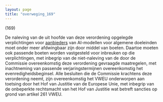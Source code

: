 ```yaml
---
layout: page
title: "overweging_169"
---
```


(169)

De naleving van de uit hoofde van deze verordening opgelegde verplichtingen voor [aanbieders](a3.md#^aanbieder) van AI-modellen voor algemene doeleinden moet onder meer afdwingbaar zijn door middel van boeten. Daartoe moeten ook passende boeten worden vastgesteld voor inbreuken op die verplichtingen, met inbegrip van de niet-naleving van de door de Commissie overeenkomstig deze verordening gevraagde maatregelen, met inachtneming van passende verjaringstermijnen overeenkomstig het evenredigheidsbeginsel. Alle besluiten die de Commissie krachtens deze verordening neemt, zijn overeenkomstig het VWEU onderworpen aan toetsing door het Hof van Justitie van de Europese Unie, met inbegrip van de onbeperkte rechtsmacht van het Hof van Justitie wat betreft sancties op grond van artikel 261 VWEU.